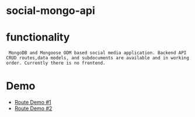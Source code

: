 # social-mongo-api

# functionality
` MongoDB and Mongoose ODM based social media application. Backend API CRUD routes,data models, and subdocuments are available and in working order. Currently there is no frontend.` 

# Demo
* [Route Demo #1](https://drive.google.com/file/d/183g5OTagN1J8C5Hz5vmyUQTUNacvxTce/view)
* [Route Demo #2](https://drive.google.com/file/d/1qDSZxHABICTevNk4vu38b6M3f7Gydj01/view)
